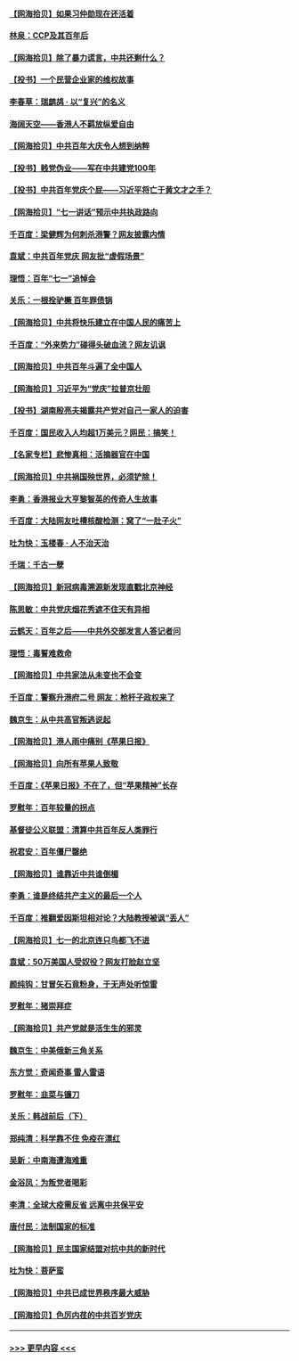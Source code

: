 #### [【网海拾贝】如果习仲勋现在还活着](../pages/nsc993/n13073410.md?t=07080301) 
#### [林泉：CCP及其百年后](../pages/nsc993/n13073226.md?t=07080301) 
#### [【网海拾贝】除了暴力谎言，中共还剩什么？](../pages/nsc993/n13071082.md?t=07080301) 
#### [【投书】一个民营企业家的维权故事](../pages/nsc993/n13070932.md?t=07080301) 
#### [李春草：瑞鹧鸪 · 以“复兴”的名义](../pages/nsc993/n13069984.md?t=07080301) 
#### [海阔天空——香港人不羁放纵爱自由](../pages/nsc993/n13069407.md?t=07080301) 
#### [【网海拾贝】中共百年大庆令人想到纳粹](../pages/nsc993/n13068483.md?t=07080301) 
#### [【投书】贱党伪业——写在中共建党100年](../pages/nsc993/n13067843.md?t=07080301) 
#### [【投书】中共百年党庆个屁——习近平将亡于黄文才之手？](../pages/nsc993/n13067425.md?t=07080301) 
#### [【网海拾贝】“七一讲话”预示中共执政路向](../pages/nsc993/n13066434.md?t=07080301) 
#### [千百度：梁健辉为何刺杀港警？网友披露内情](../pages/nsc993/n13066979.md?t=07080301) 
#### [袁斌：中共百年党庆 网友批“虚假场景”](../pages/nsc993/n13066385.md?t=07080301) 
#### [理悟：百年“七一”追悼会](../pages/nsc993/n13066106.md?t=07080301) 
#### [关乐：一根拴驴橛 百年罪债锅](../pages/nsc993/n13066089.md?t=07080301) 
#### [【网海拾贝】中共将快乐建立在中国人民的痛苦上](../pages/nsc993/n13064939.md?t=07080301) 
#### [千百度：“外来势力”碰得头破血流？网友讥讽](../pages/nsc993/n13064878.md?t=07080301) 
#### [【网海拾贝】中共百年斗遍了全中国人](../pages/nsc993/n13060020.md?t=07080301) 
#### [【网海拾贝】习近平为“党庆”拉普京壮胆](../pages/nsc993/n13057781.md?t=07080301) 
#### [【投书】湖南殷亮夫揭露共产党对自己一家人的迫害](../pages/nsc993/n13057744.md?t=07080301) 
#### [千百度：国民收入人均超1万美元？网民：搞笑！](../pages/nsc993/n13057692.md?t=07080301) 
#### [【名家专栏】悲惨真相：活摘器官在中国](../pages/nsc993/n13056611.md?t=07080301) 
#### [【网海拾贝】中共祸国殃世界，必须铲除！](../pages/nsc993/n13056011.md?t=07080301) 
#### [李勇：香港报业大亨黎智英的传奇人生故事](../pages/nsc993/n13055258.md?t=07080301) 
#### [千百度：大陆网友吐槽核酸检测：窝了“一肚子火”](../pages/nsc993/n13055194.md?t=07080301) 
#### [吐为快：玉楼春 · 人不治天治](../pages/nsc993/n13054028.md?t=07080301) 
#### [千瑞：千古一孽](../pages/nsc993/n13054016.md?t=07080301) 
#### [【网海拾贝】新冠病毒溯源新发现直戳北京神经](../pages/nsc993/n13052425.md?t=07080301) 
#### [陈思敏：中共党庆烟花秀遮不住天有异相](../pages/nsc993/n13052020.md?t=07080301) 
#### [云鹤天：百年之后——中共外交部发言人答记者问](../pages/nsc993/n13051604.md?t=07080301) 
#### [理悟：毒誓难救命](../pages/nsc993/n13051601.md?t=07080301) 
#### [【网海拾贝】中共家法从未变也不会变](../pages/nsc993/n13050366.md?t=07080301) 
#### [千百度：警察升港府二号 网友：枪杆子政权来了](../pages/nsc993/n13050261.md?t=07080301) 
#### [魏京生：从中共高官叛逃说起](../pages/nsc993/n13048997.md?t=07080301) 
#### [【网海拾贝】港人雨中痛别《苹果日报》](../pages/nsc993/n13048941.md?t=07080301) 
#### [【网海拾贝】向所有苹果人致敬](../pages/nsc993/n13046795.md?t=07080301) 
#### [千百度：《苹果日报》不在了，但“苹果精神”长存](../pages/nsc993/n13046703.md?t=07080301) 
#### [罗慰年：百年较量的拐点](../pages/nsc993/n13046542.md?t=07080301) 
#### [基督徒公义联盟：清算中共百年反人类罪行](../pages/nsc993/n13046499.md?t=07080301) 
#### [祝君安：百年僵尸罄绝](../pages/nsc993/n13045595.md?t=07080301) 
#### [【网海拾贝】谁靠近中共谁倒楣](../pages/nsc993/n13044667.md?t=07080301) 
#### [李勇：谁是终结共产主义的最后一个人](../pages/nsc993/n13044397.md?t=07080301) 
#### [千百度：推翻爱因斯坦相对论？大陆教授被讽“丢人”](../pages/nsc993/n13043908.md?t=07080301) 
#### [【网海拾贝】七一的北京连只鸟都飞不进](../pages/nsc993/n13041377.md?t=07080301) 
#### [袁斌：50万美国人受奴役？网友打脸赵立坚](../pages/nsc993/n13041330.md?t=07080301) 
#### [颜纯钩：甘冒矢石竟粉身，于无声处听惊雷](../pages/nsc993/n13041140.md?t=07080301) 
#### [罗慰年：猪崇拜症](../pages/nsc993/n13041071.md?t=07080301) 
#### [【网海拾贝】共产党就是活生生的邪灵](../pages/nsc993/n13036627.md?t=07080301) 
#### [魏京生：中美俄新三角关系](../pages/nsc993/n13035986.md?t=07080301) 
#### [东方觉：奇闻奇事 雷人雷语](../pages/nsc993/n13035878.md?t=07080301) 
#### [罗慰年：韭菜与镰刀](../pages/nsc993/n13034374.md?t=07080301) 
#### [关乐：韩战前后（下）](../pages/nsc993/n13034113.md?t=07080301) 
#### [郑纯清：科学靠不住 免疫在漂红](../pages/nsc993/n13034093.md?t=07080301) 
#### [吴新：中南海遭海难重](../pages/nsc993/n13034084.md?t=07080301) 
#### [金浴凤：为叛党者喝彩](../pages/nsc993/n13034058.md?t=07080301) 
#### [李清：全球大疫需反省 远离中共保平安](../pages/nsc993/n13033784.md?t=07080301) 
#### [唐付民：法制国家的标准](../pages/nsc993/n13032944.md?t=07080301) 
#### [【网海拾贝】民主国家结盟对抗中共的新时代](../pages/nsc993/n13031717.md?t=07080301) 
#### [吐为快：菩萨蛮](../pages/nsc993/n13030033.md?t=07080301) 
#### [【网海拾贝】中共已成世界秩序最大威胁](../pages/nsc993/n13028138.md?t=07080301) 
#### [【网海拾贝】色厉内荏的中共百岁党庆](../pages/nsc993/n13025582.md?t=07080301) 

----
#### [ >>> 更早内容 <<< ](../indexes/nsc993-earlier.md)
